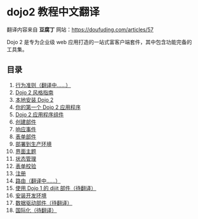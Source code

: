 # dojo2 教程中文翻译

翻译内容来自 **豆腐丁** 网站：https://doufuding.com/articles/57

Dojo 2 是专为企业级 web 应用打造的一站式富客户端套件，其中包含功能完备的工具集。

## 目录

1. [行为准则（翻译中……）](https://doufuding.com/translate/11/translate/master/CODE_OF_CONDUCT.md)
1. [Dojo 2 风格指南](https://doufuding.com/translate/11/translate/master/STYLE.md)
1. [本地安装 Dojo 2](https://doufuding.com/translate/9/translate/master/site/source/tutorials/000_local_installation/index.md)
1. [你的第一个 Dojo 2 应用程序](https://doufuding.com/translate/9/translate/master/site/source/tutorials/001_static_content/index.md)
1. [Dojo 2 应用程序组件](https://doufuding.com/translate/9/translate/master/site/source/tutorials/002_creating_an_application/index.md)
1. [创建部件](https://doufuding.com/translate/9/translate/master/site/source/tutorials/003_creating_widgets/index.md)
1. [响应事件](https://doufuding.com/translate/9/translate/master/site/source/tutorials/004_user_interactions/index.md)
1. [表单部件](https://doufuding.com/translate/9/translate/master/site/source/tutorials/005_form_widgets/index.md)
1. [部署到生产环境](https://doufuding.com/translate/9/translate/master/site/source/tutorials/006_deploying_to_production/index.md)
1. [界面主题](https://doufuding.com/translate/9/translate/master/site/source/tutorials/007_theming/index.md)
1. [状态管理](https://doufuding.com/translate/9/translate/master/site/source/tutorials/1010_containers_and_injecting_state/index.md)
1. [表单校验](https://doufuding.com/translate/9/translate/master/site/source/tutorials/1015_form_validation/index.md)
1. [注册](https://doufuding.com/translate/9/translate/master/site/source/tutorials/1020_registries/index.md)
1. [路由（翻译中……）](https://doufuding.com/translate/9/translate/master/site/source/tutorials/1030_routing/index.md)
1. [使用 Dojo 1 的 dijit 部件（待翻译）](https://doufuding.com/translate/9/translate/master/site/source/tutorials/1040_dojo1_dijits/index.md)
1. [安装开发环境](https://doufuding.com/translate/9/translate/master/site/source/tutorials/1050_development_environment/index.md)
1. [数据驱动部件（待翻译）](https://doufuding.com/translate/9/translate/master/site/source/tutorials/1060_data_driven_widgets/index.md)
1. [国际化（待翻译）](https://doufuding.com/projects/9/blob/master/site/source/tutorials/internationalization.md)

